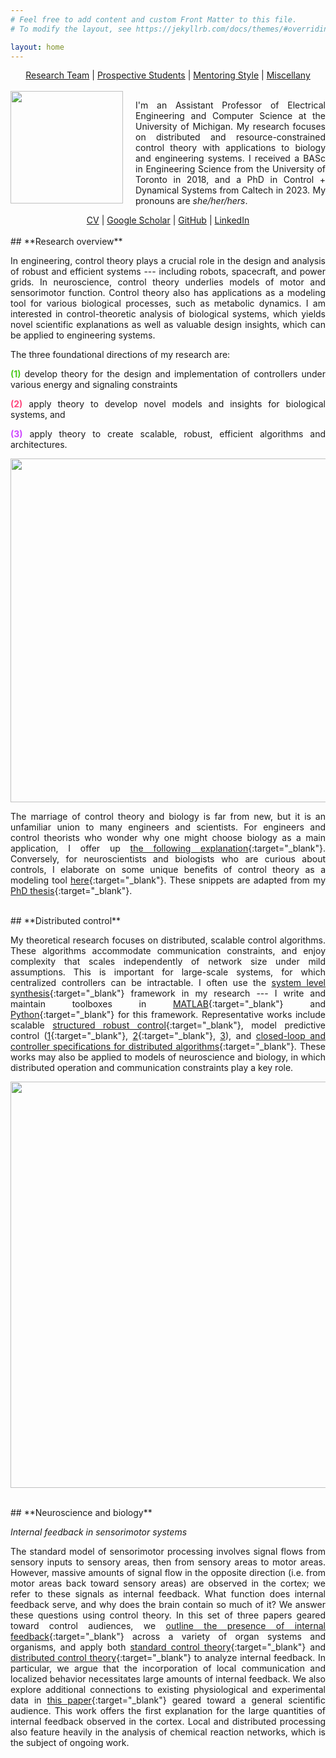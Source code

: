 ```yaml
---
# Feel free to add content and custom Front Matter to this file.
# To modify the layout, see https://jekyllrb.com/docs/themes/#overriding-theme-defaults

layout: home
---
```


<style>
body {text-align: justify}
.my-image {margin-right: 20px}
</style>

<center>
<a href="./team.html" target="_blank">Research Team</a> | <a href="./prospectives.html" target="_blank">Prospective Students</a> | <a href="./mentoring.html" target="_blank">Mentoring Style</a> | <a href="./miscellany.html" target="_blank">Miscellany</a>
</center>
<br>

<img class="my-image" src="/assets/profile_picture.jpeg" align="left" width="180">

I'm an Assistant Professor of Electrical Engineering and Computer Science at the University of Michigan. My research focuses on distributed and resource-constrained control theory with applications to biology and engineering systems. I received a BASc in Engineering Science from the University of Toronto in 2018, and a PhD in Control + Dynamical Systems from Caltech in 2023. My pronouns are *she/her/hers*.

<center>
<a href="/assets/jsli_cv_feb03.pdf" target="_blank">CV</a> | <a href="https://scholar.google.com/citations?user=4EQuvGEAAAAJ" target="_blank">Google Scholar</a> | <a href="https://github.com/flyingpeach" target="_blank">GitHub</a> | <a href="https://www.linkedin.com/in/jslisali/" target="_blank">LinkedIn</a>
</center>

<br>
## **Research overview**

In engineering, control theory plays a crucial role in the design and analysis of robust and efficient systems --- including robots, spacecraft, and power grids. In neuroscience, control theory underlies models of motor and sensorimotor function. Control theory also has applications as a modeling tool for various biological processes, such as metabolic dynamics. I am interested in control-theoretic analysis of biological systems, which yields novel scientific explanations as well as valuable design insights, which can be applied to engineering systems.

The three foundational directions of my research are: 

<span style="color:#4ECA21;">**(1)**</span> develop theory for the design and implementation of controllers under various energy and signaling constraints 

<span style="color:#FF477E;">**(2)**</span> apply theory to develop novel models and insights for biological systems, and 

<span style="color:#CE47FF;">**(3)**</span> apply theory to create scalable, robust, efficient algorithms and architectures.

<p align="center">
<img width="550" src="/assets/research_overview.png">
</p>

The marriage of control theory and biology is far from new, but it is an unfamiliar union to many engineers and scientists. For engineers and control theorists who wonder why one might choose biology as a main application, I offer up [the following explanation](./why_biology.html){:target="_blank"}. Conversely, for neuroscientists and biologists who are curious about controls, I elaborate on some unique benefits of control theory as a modeling tool [here](./why_controls.html){:target="_blank"}. These snippets are adapted from my [PhD thesis](https://thesis.library.caltech.edu/16137/){:target="_blank"}.

<br>
## **Distributed control**

My theoretical research focuses on distributed, scalable control algorithms. These algorithms accommodate communication constraints, and enjoy complexity that scales independently of network size under mild assumptions. This is important for large-scale systems, for which centralized controllers can be intractable. I often use the [system level synthesis](https://www.sciencedirect.com/science/article/pii/S1367578819300215){:target="_blank"} framework in my research --- I write and maintain toolboxes in [MATLAB](https://github.com/flyingpeach/sls-code/tree/master/matlab){:target="_blank"} and [Python](https://github.com/shih-hao-tseng/SLSpy){:target="_blank"} for this framework. Representative works include scalable [structured robust control](https://ieeexplore.ieee.org/abstract/document/9992622){:target="_blank"}, model predictive control ([1](https://ieeexplore.ieee.org/abstract/document/9939038){:target="_blank"}, [2](https://ieeexplore.ieee.org/abstract/document/10083211){:target="_blank"}, [3](https://ieeexplore.ieee.org/document/10229197)), and [closed-loop and controller specifications for distributed algorithms](https://ieeexplore.ieee.org/abstract/document/9147736){:target="_blank"}. These works may also be applied to models of neuroscience and biology, in which distributed operation and communication constraints play a key role.

<p align="center">
<img width="650" src="/assets/distributed_control.png">
</p>

<br>
## **Neuroscience and biology**

*Internal feedback in sensorimotor systems*

The standard model of sensorimotor processing involves signal flows from sensory inputs to sensory areas, then from sensory areas to motor areas. However, massive amounts of signal flow in the opposite direction (i.e. from motor areas back toward sensory areas) are observed in the cortex; we refer to these signals as internal feedback. What function does internal feedback serve, and why does the brain contain so much of it? We answer these questions using control theory. In this set of three papers geared toward control audiences, we [outline the presence of internal feedback](https://ieeexplore.ieee.org/abstract/document/9867859){:target="_blank"} across a variety of organ systems and organisms, and apply both [standard control theory](https://ieeexplore.ieee.org/abstract/document/9867794){:target="_blank"} and [distributed control theory](https://ieeexplore.ieee.org/abstract/document/9867769){:target="_blank"} to analyze internal feedback. In particular, we argue that the incorporation of local communication and localized behavior necessitates large amounts of internal feedback. We also explore additional connections to existing physiological and experimental data in [this paper](https://www.pnas.org/doi/abs/10.1073/pnas.2300445120){:target="_blank"} geared toward a general scientific audience. This work offers the first explanation for the large quantities of internal feedback observed in the cortex. Local and distributed processing also feature heavily in the analysis of chemical reaction networks, which is the subject of ongoing work.